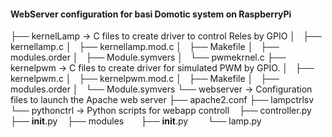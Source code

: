 #### WebServer configuration for basi Domotic system on RaspberryPi

├── kernelLamp                 -> C files to create driver to control Reles by GPIO
│   ├── kernellamp.c
│   ├── kernellamp.mod.c
│   ├── Makefile
│   ├── modules.order
│   ├── Module.symvers
│   └── pwmekrnel.c
├── kernelpwm                 -> C files to create driver for simulated PWM by GPIO.
│   ├── kernelpwm.c
│   ├── kernelpwm.mod.c
│   ├── Makefile
│   ├── modules.order
│   └── Module.symvers
└── webserver                 -> Configuration files to launch the Apache web server
    ├── apache2.conf
    ├── lampctrlsv
        └── pythonctrl            -> Python scripts for webapp controll
            ├── controller.py
            ├── __init__.py
            ├── modules
                ├── __init__.py
                └── lamp.py
            

